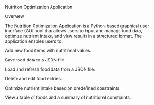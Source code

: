 Nutrition Optimization Application

Overview

The Nutrition Optimization Application is a Python-based graphical user interface (GUI) tool that allows users to input and manage food data, optimize nutrient intake, and view results in a structured format. The application enables users to:

Add new food items with nutritional values.

Save food data to a JSON file.

Load and refresh food data from a JSON file.

Delete and edit food entries.

Optimize nutrient intake based on predefined constraints.

View a table of foods and a summary of nutritional constraints.
